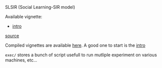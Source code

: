 SLSIR (Social Learning-SIR model)

Available vignette:

* [intro](vignettes/intro.html)

[source](https://github.com/simoncarrignon/slsir)


Compiled vignettes are available [here](http://simoncarrignon.github.io/slsir). A good one to start is the [intro](http://simoncarrignon.github.io/slsir/vignettes/intro.html)

`exec/` stores a bunch of script usefull to run mutliple experiment on various machines, etc...
